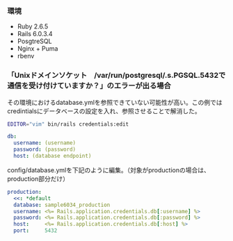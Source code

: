 ### 環境
- Ruby 2.6.5
- Rails 6.0.3.4
- PosgtreSQL
- Nginx + Puma
- rbenv

### 「Unixドメインソケット　/var/run/postgresql/.s.PGSQL.5432で通信を受け付けていますか？」のエラーが出る場合

その環境におけるdatabase.ymlを参照できていない可能性が高い。この例ではcredintialsにデータベースの設定を入れ、参照させることで解消した。

```bash
EDITOR="vim" bin/rails credentials:edit
```

```yaml
db:
  username: (username)
  password: (password)
  host: (database endpoint)
```
  
config/database.ymlを下記のように編集。（対象がproductionの場合は、production部分だけ）

```yaml
production:
  <<: *default
  database: sample6034_production
  username: <%= Rails.application.credentials.db[:username] %>
  password: <%= Rails.application.credentials.db[:password] %>
  host:     <%= Rails.application.credentials.db[:host] %>
  port:     5432
```
